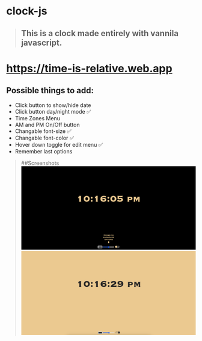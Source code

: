 # clock-js

> ## This is a clock made entirely with vannila javascript.

# https://time-is-relative.web.app

## Possible things to add:

- Click button to show/hide date
- Click button day/night mode ✅
- Time Zones Menu
- AM and PM On/Off button
- Changable font-size ✅
- Changable font-color ✅
- Hover down toggle for edit menu ✅
- Remember last options

> ##Screenshots
> ![Screenshot](Images/darkmode.png)
> ![Screenshot](Images/lightmode.png)
